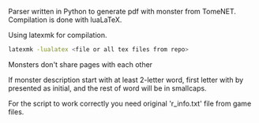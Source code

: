 Parser written in Python to generate pdf with monster from TomeNET.
Compilation is done with luaLaTeX.

Using latexmk for compilation.

```bash
latexmk -lualatex <file or all tex files from repo>
```

Monsters don't share pages with each other

If monster description start with at least 2-letter word, first letter with by
presented as initial, and the rest of word will be in smallcaps.


For the script to work correctly you need original 'r_info.txt' file from game
files.
